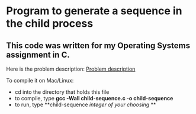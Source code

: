 # Program to generate a sequence in the child process
## This code was written for my Operating Systems assignment in C.

Here is the problem description:
[Problem description](problem-description.png)

To compile it on Mac/Linux:
* cd into the directory that holds this file
* to compile, type **gcc -Wall child-sequence.c -o child-sequence**
* to run, type **child-sequence *integer of your choosing* ** 
